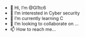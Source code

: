 - 👋 Hi, I’m @Gl1tc6
- 👀 I’m interested in Cyber security
- 🌱 I’m currently learning C
- 💞️ I’m looking to collaborate on ...
- 📫 How to reach me...

<!---
Gl1tc6/Gl1tc6 is a ✨ special ✨ repository because its `README.md` (this file) appears on your GitHub profile.
You can click the Preview link to take a look at your changes.
--->
